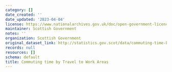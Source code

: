 ```yaml
---
category: []
date_created: ''
date_updated: '2023-04-04'
license: https://www.nationalarchives.gov.uk/doc/open-government-licence/version/3/
maintainer: Scottish Government
notes: ''
organization: Scottish Government
original_dataset_link: http://statistics.gov.scot/data/commuting-time-by-travel-to-work-areas
records: null
resources: []
schema: default
title: Commuting time by Travel to Work Areas
---
```

